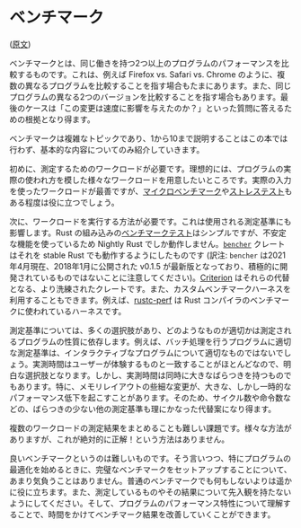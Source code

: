 <!-- commit: https://github.com/nnethercote/perf-book/commit/62fa60e3ca2a18b3f4d0cf91922d83e75ed57b42 -->

# ベンチマーク

([原文](https://nnethercote.github.io/perf-book/benchmarking.html))

ベンチマークとは、同じ働きを持つ2つ以上のプログラムのパフォーマンスを比較するものです。これは、例えば Firefox vs. Safari vs. Chrome のように、複数の異なるプログラムを比較することを指す場合もたまにあります。また、同じプログラムの異なる2つのバージョンを比較することを指す場合もあります。最後のケースは「この変更は速度に影響を与えたのか？」といった質問に答えるための根拠となり得ます。

ベンチマークは複雑なトピックであり、1から10まで説明することはこの本では行わず、基本的な内容についてのみ紹介していきます。

初めに、測定するためのワークロードが必要です。理想的には、プログラムの実際の使われ方を模した様々なワークロードを用意したいところです。実際の入力を使ったワークロードが最善ですが、[マイクロベンチマーク][microbenchmarks]や[ストレステスト]もある程度は役に立つでしょう。

[microbenchmarks]: https://stackoverflow.com/questions/2842695/what-is-microbenchmarking
[ストレステスト]: https://ja.wikipedia.org/wiki/%E3%82%B9%E3%83%88%E3%83%AC%E3%82%B9%E3%83%86%E3%82%B9%E3%83%88

次に、ワークロードを実行する方法が必要です。これは使用される測定基準にも影響します。Rust の組み込みの[ベンチマークテスト]はシンプルですが、不安定な機能を使っているため Nightly Rust でしか動作しません。[`bencher`] クレートはそれを stable Rust でも動作するようにしたものです (訳注: `bencher` は2021年4月現在、2018年1月に公開された v0.1.5 が最新版となっており、積極的に開発されているものではないことに注意してください)。[Criterion] はそれらの代替となる、より洗練されたクレートです。また、カスタムベンチマークハーネスを利用することもできます。例えば、[rustc-perf] は Rust コンパイラのベンチマークに使われているハーネスです。

[ベンチマークテスト]: https://doc.rust-lang.org/1.16.0/book/benchmark-tests.html
[`bencher`]: https://crates.io/crates/bencher
[Criterion]: https://github.com/bheisler/criterion.rs
[rustc-perf]: https://github.com/rust-lang/rustc-perf/

測定基準については、多くの選択肢があり、どのようなものが適切かは測定されるプログラムの性質に依存します。例えば、バッチ処理を行うプログラムに適切な測定基準は、インタラクティブなプログラムについて適切なものではないでしょう。実測時間はユーザーが体験するものと一致することがほとんどなので、明白な選択肢となります。しかし、実測時間は同時に大きなばらつきを持つものでもあります。特に、メモリレイアウトの些細な変更が、大きな、しかし一時的なパフォーマンス低下を起こすことがあります。そのため、サイクル数や命令数などの、ばらつきの少ない他の測定基準も理にかなった代替案になり得ます。

複数のワークロードの測定結果をまとめることも難しい課題です。様々な方法がありますが、これが絶対的に正解！という方法はありません。

良いベンチマークというのは難しいものです。そう言いつつ、特にプログラムの最適化を始めるときに、完璧なベンチマークをセットアップすることについて、あまり気負うことはありません。普通のベンチマークでも何もしないよりは遥かに役に立ちます。また、測定しているものやその結果について先入観を持たないようにしてください。そして、プログラムのパフォーマンス特性について理解することで、時間をかけてベンチマーク結果を改善していくことができます。
